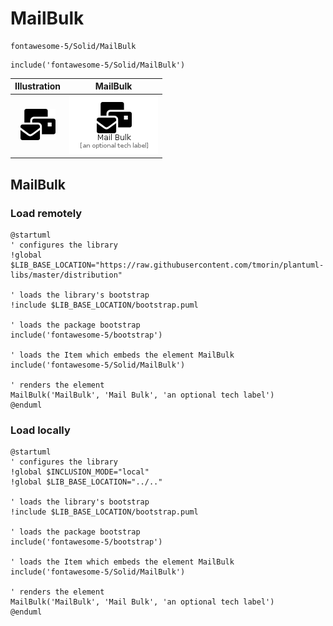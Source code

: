 # MailBulk


```text
fontawesome-5/Solid/MailBulk
```

```text
include('fontawesome-5/Solid/MailBulk')
```



| Illustration | MailBulk |
| :---: | :---: |
| ![illustration for Illustration](../../fontawesome-5/Solid/MailBulk.png) | ![illustration for MailBulk](../../fontawesome-5/Solid/MailBulk.Local.png) |




## MailBulk

### Load remotely
```plantuml
@startuml
' configures the library
!global $LIB_BASE_LOCATION="https://raw.githubusercontent.com/tmorin/plantuml-libs/master/distribution"

' loads the library's bootstrap
!include $LIB_BASE_LOCATION/bootstrap.puml

' loads the package bootstrap
include('fontawesome-5/bootstrap')

' loads the Item which embeds the element MailBulk
include('fontawesome-5/Solid/MailBulk')

' renders the element
MailBulk('MailBulk', 'Mail Bulk', 'an optional tech label')
@enduml
```

### Load locally
```plantuml
@startuml
' configures the library
!global $INCLUSION_MODE="local"
!global $LIB_BASE_LOCATION="../.."

' loads the library's bootstrap
!include $LIB_BASE_LOCATION/bootstrap.puml

' loads the package bootstrap
include('fontawesome-5/bootstrap')

' loads the Item which embeds the element MailBulk
include('fontawesome-5/Solid/MailBulk')

' renders the element
MailBulk('MailBulk', 'Mail Bulk', 'an optional tech label')
@enduml
```

